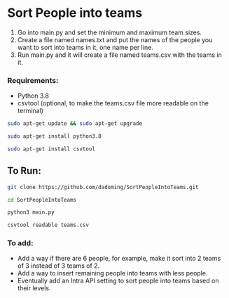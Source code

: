 # Sort People into teams

1. Go into main.py and set the minimum and maximum team sizes.
2. Create a file named names.txt and put the names of the people you want to sort into teams in it, one name per line.
3. Run main.py and it will create a file named teams.csv with the teams in it.

### Requirements:
- Python 3.8
- csvtool (optional, to make the teams.csv file more readable on the terminal)

```bash
sudo apt-get update && sudo apt-get upgrade
```
```bash
sudo apt-get install python3.8
```
```bash
sudo apt-get install csvtool
```

## To Run:
```bash
git clone https://github.com/dadoming/SortPeopleIntoTeams.git
```
```bash
cd SortPeopleIntoTeams
```
```bash
python3 main.py
```
```bash
csvtool readable teams.csv
```

### To add:
- Add a way if there are 6 people, for example, make it sort into 2 teams of 3 instead of 3 teams of 2.
- Add a way to insert remaining people into teams with less people.
- Eventually add an Intra API setting to sort people into teams based on their levels.
